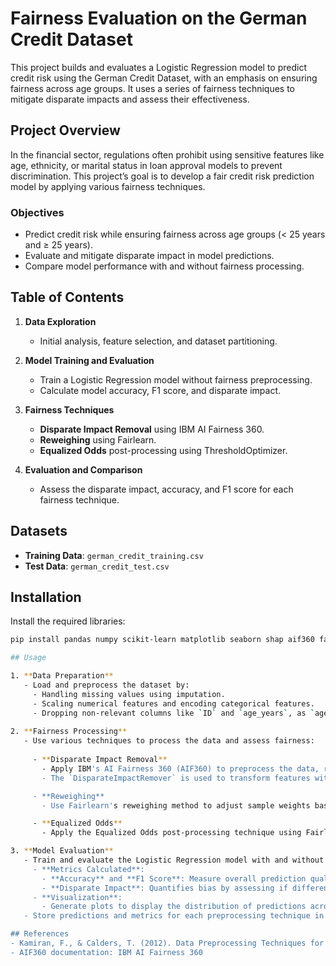# Fairness Evaluation on the German Credit Dataset

This project builds and evaluates a Logistic Regression model to predict credit risk using the German Credit Dataset, with an emphasis on ensuring fairness across age groups. It uses a series of fairness techniques to mitigate disparate impacts and assess their effectiveness.

## Project Overview

In the financial sector, regulations often prohibit using sensitive features like age, ethnicity, or marital status in loan approval models to prevent discrimination. This project’s goal is to develop a fair credit risk prediction model by applying various fairness techniques.

### Objectives

- Predict credit risk while ensuring fairness across age groups (< 25 years and ≥ 25 years).
- Evaluate and mitigate disparate impact in model predictions.
- Compare model performance with and without fairness processing.

## Table of Contents

1. **Data Exploration**  
   - Initial analysis, feature selection, and dataset partitioning.
   
2. **Model Training and Evaluation**  
   - Train a Logistic Regression model without fairness preprocessing.
   - Calculate model accuracy, F1 score, and disparate impact.

3. **Fairness Techniques**  
   - **Disparate Impact Removal** using IBM AI Fairness 360.
   - **Reweighing** using Fairlearn.
   - **Equalized Odds** post-processing using ThresholdOptimizer.
   
4. **Evaluation and Comparison**  
   - Assess the disparate impact, accuracy, and F1 score for each fairness technique.

## Datasets

- **Training Data**: `german_credit_training.csv`
- **Test Data**: `german_credit_test.csv`

## Installation

Install the required libraries:

```bash
pip install pandas numpy scikit-learn matplotlib seaborn shap aif360 fairlearn

## Usage

1. **Data Preparation**  
   - Load and preprocess the dataset by:
     - Handling missing values using imputation.
     - Scaling numerical features and encoding categorical features.
     - Dropping non-relevant columns like `ID` and `age_years`, as `age_groups` is already included as the sensitive attribute.
   
2. **Fairness Processing**  
   - Use various techniques to process the data and assess fairness:
   
     - **Disparate Impact Removal**  
       - Apply IBM's AI Fairness 360 (AIF360) to preprocess the data, reducing disparate impact on the `age_groups` attribute.
       - The `DisparateImpactRemover` is used to transform features without altering labels, making them fairer for model training.

     - **Reweighing**  
       - Use Fairlearn's reweighing method to adjust sample weights based on the sensitive attribute `age_groups`, making the model training more equitable across groups.

     - **Equalized Odds**  
       - Apply the Equalized Odds post-processing technique using Fairlearn’s `ThresholdOptimizer` to balance model predictions across demographic groups in `age_groups`.

3. **Model Evaluation**  
   - Train and evaluate the Logistic Regression model with and without fairness adjustments, comparing the model's performance and fairness:
     - **Metrics Calculated**:
       - **Accuracy** and **F1 Score**: Measure overall prediction quality.
       - **Disparate Impact**: Quantifies bias by assessing if different groups receive different outcomes.
     - **Visualization**:
       - Generate plots to display the distribution of predictions across age groups and the impact of each fairness technique.
   - Store predictions and metrics for each preprocessing technique in separate files to track model performance.

## References
- Kamiran, F., & Calders, T. (2012). Data Preprocessing Techniques for Classification without Discrimination. Knowledge and Information Systems.
- AIF360 documentation: IBM AI Fairness 360
